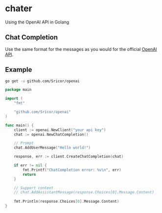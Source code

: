 # chater
Using the OpenAI API in Golang

## Chat Completion
Use the same format for the messages as you would for the official [OpenAI API](https://platform.openai.com/docs/guides/gpt/chat-completions-api).

## Example
```bash
go get -u github.com/Sricor/openai
```

```go
package main

import (
	"fmt"

	"github.com/Sricor/openai"
)

func main() {
	client := openai.NewClient("your api key")
	chat := openai.NewChatCompletion()

    // Prompt
	chat.AddUserMessage("Hello world!")

	response, err := client.CreateChatCompletion(chat)

	if err != nil {
		fmt.Printf("ChatCompletion error: %v\n", err)
		return
	}

	// Support context
	// chat.AddAssistantMessage(response.Choices[0].Message.Content)
	
	fmt.Println(response.Choices[0].Message.Content)
}

```
